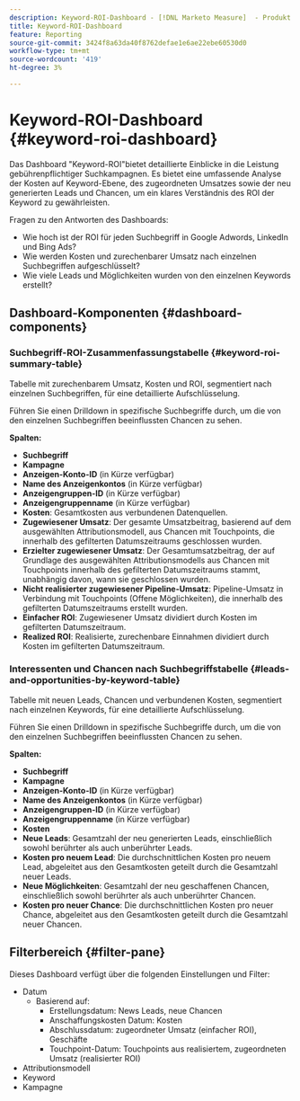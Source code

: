 ```yaml
---
description: Keyword-ROI-Dashboard - [!DNL Marketo Measure]  - Produkt
title: Keyword-ROI-Dashboard
feature: Reporting
source-git-commit: 3424f8a63da40f8762defae1e6ae22ebe60530d0
workflow-type: tm+mt
source-wordcount: '419'
ht-degree: 3%

---
```


# Keyword-ROI-Dashboard {#keyword-roi-dashboard}

Das Dashboard &quot;Keyword-ROI&quot;bietet detaillierte Einblicke in die Leistung gebührenpflichtiger Suchkampagnen. Es bietet eine umfassende Analyse der Kosten auf Keyword-Ebene, des zugeordneten Umsatzes sowie der neu generierten Leads und Chancen, um ein klares Verständnis des ROI der Keyword zu gewährleisten.

Fragen zu den Antworten des Dashboards:

* Wie hoch ist der ROI für jeden Suchbegriff in Google Adwords, LinkedIn und Bing Ads?
* Wie werden Kosten und zurechenbarer Umsatz nach einzelnen Suchbegriffen aufgeschlüsselt?
* Wie viele Leads und Möglichkeiten wurden von den einzelnen Keywords erstellt?

## Dashboard-Komponenten {#dashboard-components}

### Suchbegriff-ROI-Zusammenfassungstabelle {#keyword-roi-summary-table}

Tabelle mit zurechenbarem Umsatz, Kosten und ROI, segmentiert nach einzelnen Suchbegriffen, für eine detaillierte Aufschlüsselung.

Führen Sie einen Drilldown in spezifische Suchbegriffe durch, um die von den einzelnen Suchbegriffen beeinflussten Chancen zu sehen.

**Spalten:**

* **Suchbegriff**
* **Kampagne**
* **Anzeigen-Konto-ID** (in Kürze verfügbar)
* **Name des Anzeigenkontos** (in Kürze verfügbar)
* **Anzeigengruppen-ID** (in Kürze verfügbar)
* **Anzeigengruppenname** (in Kürze verfügbar)
* **Kosten**: Gesamtkosten aus verbundenen Datenquellen.
* **Zugewiesener Umsatz**: Der gesamte Umsatzbeitrag, basierend auf dem ausgewählten Attributionsmodell, aus Chancen mit Touchpoints, die innerhalb des gefilterten Datumszeitraums geschlossen wurden.
* **Erzielter zugewiesener Umsatz**: Der Gesamtumsatzbeitrag, der auf Grundlage des ausgewählten Attributionsmodells aus Chancen mit Touchpoints innerhalb des gefilterten Datumszeitraums stammt, unabhängig davon, wann sie geschlossen wurden.
* **Nicht realisierter zugewiesener Pipeline-Umsatz**: Pipeline-Umsatz in Verbindung mit Touchpoints (Offene Möglichkeiten), die innerhalb des gefilterten Datumszeitraums erstellt wurden.
* **Einfacher ROI**: Zugewiesener Umsatz dividiert durch Kosten im gefilterten Datumszeitraum.
* **Realized ROI**: Realisierte, zurechenbare Einnahmen dividiert durch Kosten im gefilterten Datumszeitraum.

### Interessenten und Chancen nach Suchbegriffstabelle {#leads-and-opportunities-by-keyword-table}

Tabelle mit neuen Leads, Chancen und verbundenen Kosten, segmentiert nach einzelnen Keywords, für eine detaillierte Aufschlüsselung.

Führen Sie einen Drilldown in spezifische Suchbegriffe durch, um die von den einzelnen Suchbegriffen beeinflussten Chancen zu sehen.

**Spalten:**

* **Suchbegriff**
* **Kampagne**
* **Anzeigen-Konto-ID** (in Kürze verfügbar)
* **Name des Anzeigenkontos** (in Kürze verfügbar)
* **Anzeigengruppen-ID** (in Kürze verfügbar)
* **Anzeigengruppenname** (in Kürze verfügbar)
* **Kosten**
* **Neue Leads**: Gesamtzahl der neu generierten Leads, einschließlich sowohl berührter als auch unberührter Leads.
* **Kosten pro neuem Lead**: Die durchschnittlichen Kosten pro neuem Lead, abgeleitet aus den Gesamtkosten geteilt durch die Gesamtzahl neuer Leads.
* **Neue Möglichkeiten**: Gesamtzahl der neu geschaffenen Chancen, einschließlich sowohl berührter als auch unberührter Chancen.
* **Kosten pro neuer Chance**: Die durchschnittlichen Kosten pro neuer Chance, abgeleitet aus den Gesamtkosten geteilt durch die Gesamtzahl neuer Chancen.

## Filterbereich {#filter-pane}

Dieses Dashboard verfügt über die folgenden Einstellungen und Filter:

* Datum
   * Basierend auf:
      * Erstellungsdatum: News Leads, neue Chancen
      * Anschaffungskosten Datum: Kosten
      * Abschlussdatum: zugeordneter Umsatz (einfacher ROI), Geschäfte
      * Touchpoint-Datum: Touchpoints aus realisiertem, zugeordneten Umsatz (realisierter ROI)
* Attributionsmodell
* Keyword
* Kampagne

